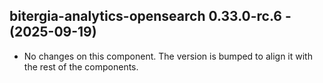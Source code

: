   ## bitergia-analytics-opensearch 0.33.0-rc.6 - (2025-09-19)
  
  * No changes on this component. The version is bumped to align it
    with the rest of the components.
